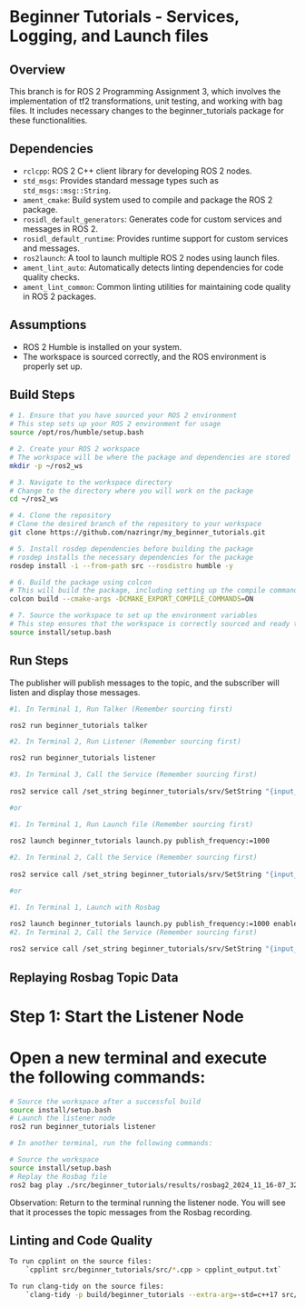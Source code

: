 # Beginner Tutorials - Services, Logging, and Launch files

## Overview

This branch is for ROS 2 Programming Assignment 3, which involves the implementation of tf2 transformations, unit testing, and working with bag files. It includes necessary changes to the beginner_tutorials package for these functionalities.

## Dependencies

- `rclcpp`: ROS 2 C++ client library for developing ROS 2 nodes.
- `std_msgs`: Provides standard message types such as `std_msgs::msg::String`.
- `ament_cmake`: Build system used to compile and package the ROS 2 package.
- `rosidl_default_generators`: Generates code for custom services and messages in ROS 2.
- `rosidl_default_runtime`: Provides runtime support for custom services and messages.
- `ros2launch`: A tool to launch multiple ROS 2 nodes using launch files.
- `ament_lint_auto`: Automatically detects linting dependencies for code quality checks.
- `ament_lint_common`: Common linting utilities for maintaining code quality in ROS 2 packages.


## Assumptions
- ROS 2 Humble is installed on your system.
- The workspace is sourced correctly, and the ROS environment is properly set up.


## Build Steps

```bash
# 1. Ensure that you have sourced your ROS 2 environment
# This step sets up your ROS 2 environment for usage
source /opt/ros/humble/setup.bash

# 2. Create your ROS 2 workspace
# The workspace will be where the package and dependencies are stored
mkdir -p ~/ros2_ws

# 3. Navigate to the workspace directory
# Change to the directory where you will work on the package
cd ~/ros2_ws

# 4. Clone the repository
# Clone the desired branch of the repository to your workspace
git clone https://github.com/nazringr/my_beginner_tutorials.git

# 5. Install rosdep dependencies before building the package
# rosdep installs the necessary dependencies for the package
rosdep install -i --from-path src --rosdistro humble -y

# 6. Build the package using colcon
# This will build the package, including setting up the compile commands for IDEs
colcon build --cmake-args -DCMAKE_EXPORT_COMPILE_COMMANDS=ON

# 7. Source the workspace to set up the environment variables
# This step ensures that the workspace is correctly sourced and ready to use
source install/setup.bash
```

## Run Steps

The publisher will publish messages to the topic, and the subscriber will listen and display those messages.

```bash
#1. In Terminal 1, Run Talker (Remember sourcing first)

ros2 run beginner_tutorials talker

#2. In Terminal 2, Run Listener (Remember sourcing first)

ros2 run beginner_tutorials listener

#3. In Terminal 3, Call the Service (Remember sourcing first)
    
ros2 service call /set_string beginner_tutorials/srv/SetString "{input_string: Nazrin}"

#or

#1. In Terminal 1, Run Launch file (Remember sourcing first)
    
ros2 launch beginner_tutorials launch.py publish_frequency:=1000

#2. In Terminal 2, Call the Service (Remember sourcing first)
    
ros2 service call /set_string beginner_tutorials/srv/SetString "{input_string: Nazrin}"

#or

#1. In Terminal 1, Launch with Rosbag

ros2 launch beginner_tutorials launch.py publish_frequency:=1000 enable_recording:=true
#2. In Terminal 2, Call the Service (Remember sourcing first)
    
ros2 service call /set_string beginner_tutorials/srv/SetString "{input_string: Nazrin}"
```
## Replaying Rosbag Topic Data

# Step 1: Start the Listener Node
# Open a new terminal and execute the following commands:

```bash
# Source the workspace after a successful build
source install/setup.bash
# Launch the listener node
ros2 run beginner_tutorials listener

# In another terminal, run the following commands:

# Source the workspace
source install/setup.bash
# Replay the Rosbag file
ros2 bag play ./src/beginner_tutorials/results/rosbag2_2024_11_16-07_32_50
```

Observation:
Return to the terminal running the listener node. 
You will see that it processes the topic messages from the Rosbag recording.


    
## Linting and Code Quality
```bash
To run cpplint on the source files:
    `cpplint src/beginner_tutorials/src/*.cpp > cpplint_output.txt`

To run clang-tidy on the source files:
    `clang-tidy -p build/beginner_tutorials --extra-arg=-std=c++17 src/beginner_tutorials/src/publisher_node.cpp src/beginner_tutorials/src/subscriber_node.cpp`
```
